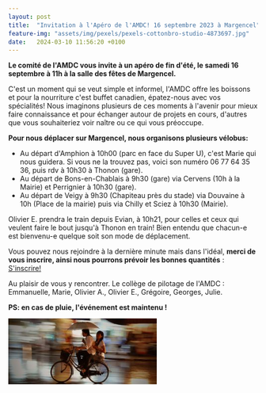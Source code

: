 ```yaml
---
layout: post
title:  "Invitation à l'Apéro de l'AMDC! 16 septembre 2023 à Margencel"
feature-img: "assets/img/pexels/pexels-cottonbro-studio-4873697.jpg"
date:   2024-03-10 11:56:20 +0100
---
```

**Le comité de l'AMDC vous invite à un apéro de fin d'été, le samedi 16 septembre à 11h à la salle des fêtes de Margencel.**

C'est un moment qui se veut simple et informel, l'AMDC offre les boissons et pour la nourriture c'est buffet canadien, épatez-nous avec vos spécialités! Nous imaginons plusieurs de ces moments à l'avenir pour mieux faire connaissance et pour échanger autour de projets en cours, d'autres que vous souhaiteriez voir naître ou ce qui vous préoccupe.

**Pour nous déplacer sur Margencel, nous organisons plusieurs vélobus:**
-   Au départ d'Amphion à 10h00 (parc en face du Super U), c'est Marie qui nous guidera. Si vous ne la trouvez pas, voici son numéro 06 77 64 35 36, puis rdv à 10h30 à Thonon (gare).
-   Au départ de Bons-en-Chablais à 9h30 (gare) via Cervens (10h à la Mairie) et Perrignier à 10h30 (gare).
-   Au départ de Veigy à 9h30 (Chapiteau près du stade) via Douvaine à 10h (Place de la mairie) puis via Chilly et Sciez à 10h30 (Mairie).

Olivier E. prendra le train depuis Evian, à 10h21, pour celles et ceux qui veulent faire le bout jusqu'à Thonon en train! Bien entendu que chacun-e est bienvenu-e quelque soit son mode de déplacement.

Vous pouvez nous rejoindre à la dernière minute mais dans l'idéal, **merci de vous inscrire, ainsi nous pourrons prévoir les bonnes quantités** : [S'inscrire!](https://docs.google.com/forms/d/e/1FAIpQLScpr_BZkWZVklFKHey022eB7MLfb4yDkGqG4xJ_MUN7vD24uQ/viewform)

Au plaisir de vous y rencontrer. Le collège de pilotage de l'AMDC : Emmanuelle, Marie, Olivier A., Olivier E., Grégoire, Georges, Julie.

**PS: en cas de pluie, l'événement est maintenu !**

![Riding in the rain](/assets/img/velo-pluie-300x133.jpg)